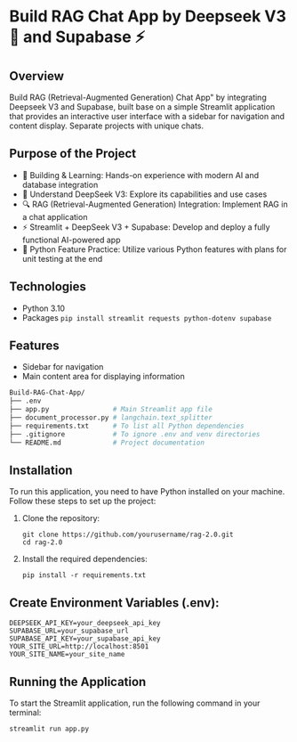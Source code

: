 # Build RAG Chat App by Deepseek V3 🐋 and Supabase ⚡

## Overview

Build RAG (Retrieval-Augmented Generation) Chat App" by integrating Deepseek V3 and Supabase, built base on a simple Streamlit application that provides an interactive user interface with a sidebar for navigation and content display. Separate projects with unique chats.

## Purpose of the Project

- 🚀 Building & Learning: Hands-on experience with modern AI and database integration
- 🧠 Understand DeepSeek V3: Explore its capabilities and use cases
- 🔍 RAG (Retrieval-Augmented Generation) Integration: Implement RAG in a chat application
- ⚡ Streamlit + DeepSeek V3 + Supabase: Develop and deploy a fully functional AI-powered app
- 🐍 Python Feature Practice: Utilize various Python features with plans for unit testing at the end

## Technologies

- Python 3.10
- Packages `pip install streamlit requests python-dotenv supabase`

## Features

- Sidebar for navigation
- Main content area for displaying information

```bash
Build-RAG-Chat-App/
├── .env
├── app.py                # Main Streamlit app file
├── document_processor.py # langchain.text_splitter
├── requirements.txt      # To list all Python dependencies
├── .gitignore            # To ignore .env and venv directories
└── README.md             # Project documentation

```

## Installation

To run this application, you need to have Python installed on your machine. Follow these steps to set up the project:

1. Clone the repository:

   ```
   git clone https://github.com/yourusername/rag-2.0.git
   cd rag-2.0
   ```

2. Install the required dependencies:
   ```
   pip install -r requirements.txt
   ```

## Create Environment Variables (.env):

```
DEEPSEEK_API_KEY=your_deepseek_api_key
SUPABASE_URL=your_supabase_url
SUPABASE_API_KEY=your_supabase_api_key
YOUR_SITE_URL=http://localhost:8501
YOUR_SITE_NAME=your_site_name
```

## Running the Application

To start the Streamlit application, run the following command in your terminal:

```
streamlit run app.py
```
